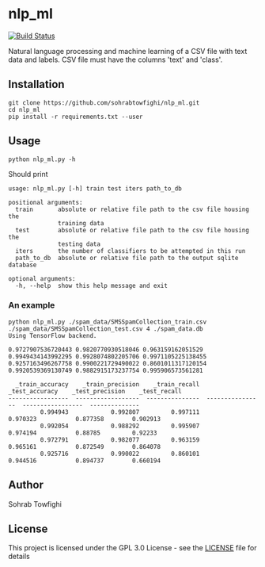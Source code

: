 # nlp_ml
[![Build Status](https://travis-ci.org/pySRURGS/nlp_ml.svg?branch=master)](https://travis-ci.org/pySRURGS/nlp_ml)

Natural language processing and machine learning of a CSV file with text data and labels.
CSV file must have the columns 'text' and 'class'.

## Installation

```
git clone https://github.com/sohrabtowfighi/nlp_ml.git
cd nlp_ml
pip install -r requirements.txt --user
```

## Usage

```
python nlp_ml.py -h
```

Should print 

```
usage: nlp_ml.py [-h] train test iters path_to_db

positional arguments:
  train       absolute or relative file path to the csv file housing the
              training data
  test        absolute or relative file path to the csv file housing the
              testing data
  iters       the number of classifiers to be attempted in this run
  path_to_db  absolute or relative file path to the output sqlite database

optional arguments:
  -h, --help  show this help message and exit
```

### An example

```
python nlp_ml.py ./spam_data/SMSSpamCollection_train.csv ./spam_data/SMSSpamCollection_test.csv 4 ./spam_data.db
Using TensorFlow backend.

0.9727907536720443 0.9820770930518046 0.963159162051529
0.9949434143992295 0.9928074802205706 0.9971105225138455
0.9257163496267758 0.9900221729490022 0.8601011317120154
0.9920539369130749 0.9882915173237754 0.995906573561281

  _train_accuracy    _train_precision    _train_recall    _test_accuracy    _test_precision    _test_recall
-----------------  ------------------  ---------------  ----------------  -----------------  --------------
         0.994943            0.992807         0.997111          0.970323           0.877358        0.902913
         0.992054            0.988292         0.995907          0.974194           0.88785         0.92233
         0.972791            0.982077         0.963159          0.965161           0.872549        0.864078
         0.925716            0.990022         0.860101          0.944516           0.894737        0.660194

```

## Author
Sohrab Towfighi


## License
This project is licensed under the GPL 3.0 License - see the [LICENSE](LICENSE) file for details
